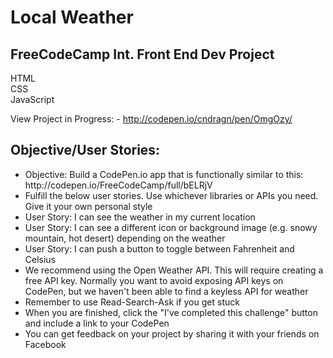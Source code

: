 <h1>Local Weather</h1>

<h2>FreeCodeCamp Int. Front End Dev Project</h2>

<p>HTML<br>
CSS<br>
JavaScript</p>

View Project in Progress: - <a href="http://codepen.io/cndragn/pen/OmgOzy/">http://codepen.io/cndragn/pen/OmgOzy/</a>

<h2>Objective/User Stories:</h2>

<ul>
<li>Objective: Build a CodePen.io app that is functionally similar to this: http://codepen.io/FreeCodeCamp/full/bELRjV</li>
<li>Fulfill the below user stories. Use whichever libraries or APIs you need. Give it your own personal style</li>
<li>User Story: I can see the weather in my current location</li>
<li>User Story: I can see a different icon or background image (e.g. snowy mountain, hot desert) depending on the weather</li>
<li>User Story: I can push a button to toggle between Fahrenheit and Celsius</li>
<li>We recommend using the Open Weather API. This will require creating a free API key. Normally you want to avoid exposing API keys on CodePen, but we haven't been able to find a keyless API for weather</li>
<li>Remember to use Read-Search-Ask if you get stuck</li>
<li>When you are finished, click the "I've completed this challenge" button and include a link to your CodePen</li>
<li>You can get feedback on your project by sharing it with your friends on Facebook</li>
</ul>
